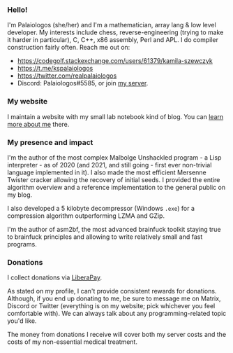 ### Hello!

I'm Palaiologos (she/her) and I'm a mathematician, array lang & low level developer. My interests include chess, reverse-engineering (trying to make it harder in particular), C, C++, x86 assembly, Perl and APL. I do compiler construction fairly often. Reach me out on:
- https://codegolf.stackexchange.com/users/61379/kamila-szewczyk
- https://t.me/kspalaiologos
- https://twitter.com/realpalaiologos
- Discord: Palaiologos#5585, or join [my server](https://discord.gg/m4Wcenn).

### My website

I maintain a website with my small lab notebook kind of blog. You can [learn more about me](https://palaiologos.rocks/about/) there.

### My presence and impact

I'm the author of the most complex Malbolge Unshackled program - a Lisp interpreter - as of 2020 (and 2021, and still going - first ever non-trivial language implemented in it). I also made the most efficient Mersenne Twister cracker allowing the recovery of initial seeds. I provided the entire algorithm overview and a reference implementation to the general public on my blog.

I also developed a 5 kilobyte decompressor (Windows `.exe`) for a compression algorithm outperforming LZMA and GZip.

I'm the author of asm2bf, the most advanced brainfuck toolkit staying true to brainfuck principles and allowing to write relatively small and fast programs.

### Donations

I collect donations via [LiberaPay](https://liberapay.com/kspalaiologos/).

As stated on my profile, I can't provide consistent rewards for donations. Although, if you end up donating to me, be sure to message me on Matrix, Discord or Twitter (everything is on my website; pick whichever you feel comfortable with). We can always talk about any programming-related topic you'd like.

The money from donations I receive will cover both my server costs and the costs of my non-essential medical treatment.
